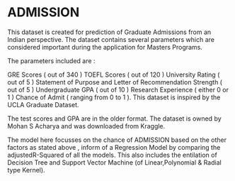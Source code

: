 # ADMISSION
This dataset is created for prediction of Graduate Admissions from an Indian perspective.
The dataset contains several parameters which are considered important during the application for Masters Programs.

The parameters included are : 
  
  GRE Scores ( out of 340 ) 
  TOEFL Scores ( out of 120 )
  University Rating ( out of 5 )
  Statement of Purpose and Letter of Recommendation Strength ( out of 5 ) 
  Undergraduate GPA ( out of 10 )
  Research Experience ( either 0 or 1 ) 
  Chance of Admit ( ranging from 0 to 1 ).
  This dataset is inspired by the UCLA Graduate Dataset.

The test scores and GPA are in the older format. The dataset is owned by Mohan S Acharya and was downloaded from Kraggle.

The model here focusses on the chance of ADMISSION based on the other factors as stated above , inform of a Regression Model by comparing the adjustedR-Squared of all the models.
This also includes the entilation of Decision Tree and Support Vector Machine (of Linear,Polynomial & Radial type Kernel).
